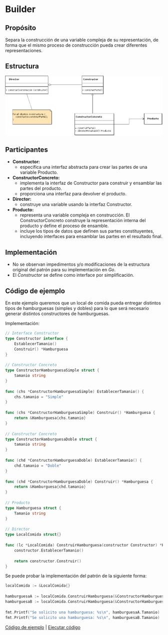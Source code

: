# Builder

## Propósito

Separa la construcción de una variable compleja de su representación, de forma que el mismo proceso de construcción pueda crear diferentes representaciones.

## Estructura

![](../../../.gitbook/assets/builder.png)

## Participantes

* **Constructor:**
  * especifica una interfaz abstracta para crear las partes de una variable Producto.
* **ConstructorConcreto:**
  * implementa la interfaz de Constructor para construir y ensamblar las partes del producto.
  * proporciona una interfaz para devolver el producto.
* **Director:**
  * construye una variable usando la interfaz Constructor.
* **Producto:**
  * representa una variable compleja en construcción. El ConstructorConcreto construye la representación interna del producto y define el proceso de ensamble.
  * incluye los tipos de datos que definen sus partes constituyentes, incluyendo interfaces para ensamblar las partes en el resultado final.

## Implementación

* No se observan impedimentos y/o modificaciones de la estructura original del patrón para su implementación en _Go_.
* El _Constructor_ se define como interface por simplificación.

## Código de ejemplo

En este ejemplo queremos que un local de comida pueda entregar distintos tipos de hamburguesas \(simples y dobles\) para lo que será necesario generar distintos constructores de hamburguesas.

Implementación:

```go
// Interface Constructor
type Constructor interface {
    EstablecerTamanio()
    Construir() *Hamburguesa
}

// Constructor Concreto
type ConstructorHamburguesaSimple struct {
    tamanio string
}

func (chs *ConstructorHamburguesaSimple) EstablecerTamanio() {
    chs.tamanio = "Simple"
}

func (chs *ConstructorHamburguesaSimple) Construir() *Hamburguesa {
    return &Hamburguesa{chs.tamanio}
}

// Constructor Concreto
type ConstructorHamburguesaDoble struct {
    tamanio string
}

func (chd *ConstructorHamburguesaDoble) EstablecerTamanio() {
    chd.tamanio = "Doble"
}

func (chd *ConstructorHamburguesaDoble) Construir() *Hamburguesa {
    return &Hamburguesa{chd.tamanio}
}

// Producto
type Hamburguesa struct {
    Tamanio string
}

// Director
type LocalComida struct{}

func (lc *LocalComida) ConstruirHamburguesa(constructor Constructor) *Hamburguesa {
    constructor.EstablecerTamanio()

    return constructor.Construir()
}
```

Se puede probar la implementación del patrón de la siguiente forma:

```go
localComida := &LocalComida{}

hamburguesaA := localComida.ConstruirHamburguesa(&ConstructorHamburguesaSimple{})
hamburguesaB := localComida.ConstruirHamburguesa(&ConstructorHamburguesaDoble{})

fmt.Printf("Se solicito una hamburguesa: %s\n", hamburguesaA.Tamanio)
fmt.Printf("Se solicito una hamburguesa: %s\n", hamburguesaB.Tamanio)
```

[Código de ejemplo](https://github.com/danielspk/designpatternsingo/tree/master/patrones/creacionales/builder) \| [Ejecutar código](https://play.golang.org/p/5dPp1a1Yaw_F)

